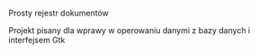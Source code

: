 Prosty rejestr dokumentów

Projekt pisany dla wprawy w operowaniu danymi z bazy danych i interfejsem Gtk
